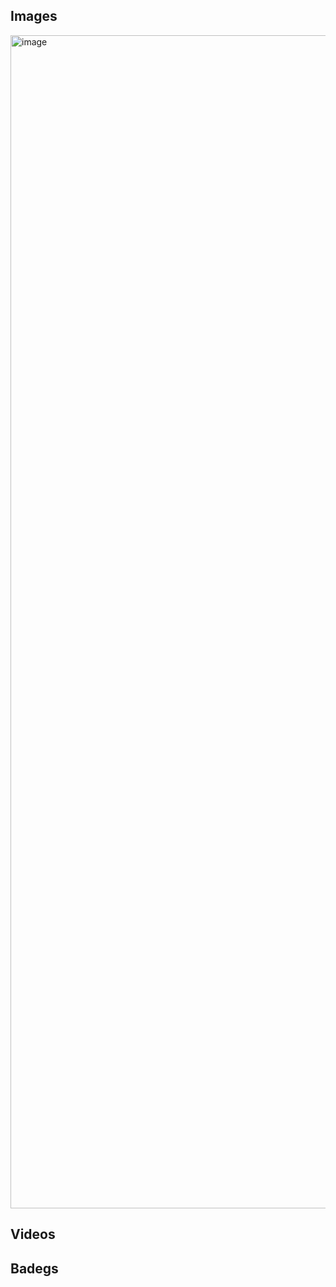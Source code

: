 ## Images

<img width="1877" alt="image" src="https://github.com/user-attachments/assets/e0db2ebf-e904-4124-afba-702dd768828a" />

## Videos



## Badegs

